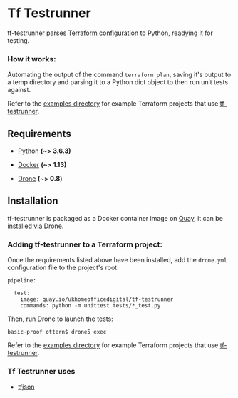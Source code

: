 # Tf Testrunner

tf-testrunner parses [Terraform configuration](https://www.terraform.io/docs/configuration/index.html) to Python, readying it for testing.

### How it works:

Automating the output of the command ```terraform plan```, saving it's output to a temp directory and parsing it to a Python dict object to then run unit tests against. 

Refer to the [examples directory](https://github.com/UKHomeOffice/tf-testrunner/tree/master/examples/basic-proof) for example Terraform projects that use [tf-testrunner](https://github.com/UKHomeOffice/tf-testrunner/). 

## Requirements

- [Python](https://github.com/python) **(~> 3.6.3)**

- [Docker](https://github.com/docker) **(~> 1.13)**

- [Drone](https://github.com/drone/drone) **(~> 0.8)**

## Installation

tf-testrunner is packaged as a Docker container image on [Quay](https://github.com/coreos/quay-docs), it can be [installed via Drone](https://github.com/drone/drone).

### Adding tf-testrunner to a Terraform project:

Once the requirements listed above have been installed, add the ```drone.yml``` configuration file to the project's root:

```
pipeline:

  test:
    image: quay.io/ukhomeofficedigital/tf-testrunner
    commands: python -m unittest tests/*_test.py
```

Then, run Drone to launch the tests:
```
basic-proof ottern$ drone5 exec
```

Refer to the [examples directory](https://github.com/UKHomeOffice/tf-testrunner/tree/master/examples/basic-proof) for example Terraform projects that use [tf-testrunner](https://github.com/UKHomeOffice/tf-testrunner/). 

### Tf Testrunner uses

* [tfjson](https://github.com/palantir/tfjson)






